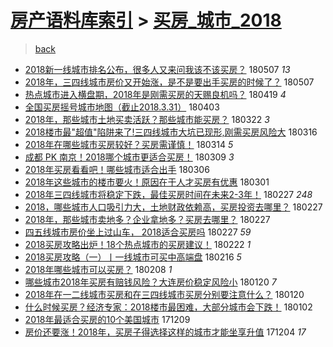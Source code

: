 [房产语料库索引](../../README.md)  > [买房_城市_2018](买房_城市_2018.md)
====
> [back](../README.md)

- [2018新一线城市排名公布，很多人又来问我该不该买房？](http://jkwz.applinzi.com/ittc/7100299498809197575.html#2018%E6%96%B0%E4%B8%80%E7%BA%BF%E5%9F%8E%E5%B8%82%E6%8E%92%E5%90%8D%E5%85%AC%E5%B8%83%EF%BC%8C%E5%BE%88%E5%A4%9A%E4%BA%BA%E5%8F%88%E6%9D%A5%E9%97%AE%E6%88%91%E8%AF%A5%E4%B8%8D%E8%AF%A5%E4%B9%B0%E6%88%BF%EF%BC%9F) 180507 *13* 
- [2018年，三四线城市房价又开始涨，是不是要出手买房的时候了？](http://jkwz.applinzi.com/ittc/7100290475493950470.html#2018%E5%B9%B4%EF%BC%8C%E4%B8%89%E5%9B%9B%E7%BA%BF%E5%9F%8E%E5%B8%82%E6%88%BF%E4%BB%B7%E5%8F%88%E5%BC%80%E5%A7%8B%E6%B6%A8%EF%BC%8C%E6%98%AF%E4%B8%8D%E6%98%AF%E8%A6%81%E5%87%BA%E6%89%8B%E4%B9%B0%E6%88%BF%E7%9A%84%E6%97%B6%E5%80%99%E4%BA%86%EF%BC%9F) 180507  
- [热点城市进入横盘期，2018年是刚需买房的天赐良机吗？](http://jkwz.applinzi.com/ittc/7093369386566157328.html#%E7%83%AD%E7%82%B9%E5%9F%8E%E5%B8%82%E8%BF%9B%E5%85%A5%E6%A8%AA%E7%9B%98%E6%9C%9F%EF%BC%8C2018%E5%B9%B4%E6%98%AF%E5%88%9A%E9%9C%80%E4%B9%B0%E6%88%BF%E7%9A%84%E5%A4%A9%E8%B5%90%E8%89%AF%E6%9C%BA%E5%90%97%EF%BC%9F) 180419 *4* 
- [全国买房摇号城市地图（截止2018.3.31）](http://jkwz.applinzi.com/ittc/7087762897709302801.html#%E5%85%A8%E5%9B%BD%E4%B9%B0%E6%88%BF%E6%91%87%E5%8F%B7%E5%9F%8E%E5%B8%82%E5%9C%B0%E5%9B%BE%EF%BC%88%E6%88%AA%E6%AD%A22018.3.31%EF%BC%89) 180403  
- [2018年，那些城市土地买卖活跃？那些城市能买房？](http://jkwz.applinzi.com/ittc/7083228807425426449.html#2018%E5%B9%B4%EF%BC%8C%E9%82%A3%E4%BA%9B%E5%9F%8E%E5%B8%82%E5%9C%9F%E5%9C%B0%E4%B9%B0%E5%8D%96%E6%B4%BB%E8%B7%83%EF%BC%9F%E9%82%A3%E4%BA%9B%E5%9F%8E%E5%B8%82%E8%83%BD%E4%B9%B0%E6%88%BF%EF%BC%9F) 180322 *3* 
- [2018楼市最&quot;超值&quot;陷阱来了!三四线城市大坑已现形,刚需买房风险大](http://jkwz.applinzi.com/ittc/7081077806488618001.html#2018%E6%A5%BC%E5%B8%82%E6%9C%80%26quot%3B%E8%B6%85%E5%80%BC%26quot%3B%E9%99%B7%E9%98%B1%E6%9D%A5%E4%BA%86%21%E4%B8%89%E5%9B%9B%E7%BA%BF%E5%9F%8E%E5%B8%82%E5%A4%A7%E5%9D%91%E5%B7%B2%E7%8E%B0%E5%BD%A2%2C%E5%88%9A%E9%9C%80%E4%B9%B0%E6%88%BF%E9%A3%8E%E9%99%A9%E5%A4%A7) 180316  
- [2018年在哪些城市买房较好？买房需谨慎！](http://jkwz.applinzi.com/ittc/7080319980455592971.html#2018%E5%B9%B4%E5%9C%A8%E5%93%AA%E4%BA%9B%E5%9F%8E%E5%B8%82%E4%B9%B0%E6%88%BF%E8%BE%83%E5%A5%BD%EF%BC%9F%E4%B9%B0%E6%88%BF%E9%9C%80%E8%B0%A8%E6%85%8E%EF%BC%81) 180314 *5* 
- [成都 PK 南京！2018哪个城市更适合买房！](http://jkwz.applinzi.com/ittc/7078515248669918215.html#%E6%88%90%E9%83%BD+PK+%E5%8D%97%E4%BA%AC%EF%BC%812018%E5%93%AA%E4%B8%AA%E5%9F%8E%E5%B8%82%E6%9B%B4%E9%80%82%E5%90%88%E4%B9%B0%E6%88%BF%EF%BC%81) 180309 *3* 
- [2018年买房看看吧！哪些城市适合出手](http://jkwz.applinzi.com/ittc/7077434196291486727.html#2018%E5%B9%B4%E4%B9%B0%E6%88%BF%E7%9C%8B%E7%9C%8B%E5%90%A7%EF%BC%81%E5%93%AA%E4%BA%9B%E5%9F%8E%E5%B8%82%E9%80%82%E5%90%88%E5%87%BA%E6%89%8B) 180306  
- [2018年这些城市的楼市要火！原因在于人才买房有优惠](http://jkwz.applinzi.com/ittc/7075464180931232778.html#2018%E5%B9%B4%E8%BF%99%E4%BA%9B%E5%9F%8E%E5%B8%82%E7%9A%84%E6%A5%BC%E5%B8%82%E8%A6%81%E7%81%AB%EF%BC%81%E5%8E%9F%E5%9B%A0%E5%9C%A8%E4%BA%8E%E4%BA%BA%E6%89%8D%E4%B9%B0%E6%88%BF%E6%9C%89%E4%BC%98%E6%83%A0) 180301  
- [2018年三四线城市将稳定下跌，最佳买房时间在未来2-3年！](http://jkwz.applinzi.com/ittc/7074799965056795664.html#2018%E5%B9%B4%E4%B8%89%E5%9B%9B%E7%BA%BF%E5%9F%8E%E5%B8%82%E5%B0%86%E7%A8%B3%E5%AE%9A%E4%B8%8B%E8%B7%8C%EF%BC%8C%E6%9C%80%E4%BD%B3%E4%B9%B0%E6%88%BF%E6%97%B6%E9%97%B4%E5%9C%A8%E6%9C%AA%E6%9D%A52-3%E5%B9%B4%EF%BC%81) 180227 *248* 
- [2018，哪些城市人口吸引力大，土地财政依赖高，买房投资去哪里？](http://jkwz.applinzi.com/ittc/7074832526676067335.html#2018%EF%BC%8C%E5%93%AA%E4%BA%9B%E5%9F%8E%E5%B8%82%E4%BA%BA%E5%8F%A3%E5%90%B8%E5%BC%95%E5%8A%9B%E5%A4%A7%EF%BC%8C%E5%9C%9F%E5%9C%B0%E8%B4%A2%E6%94%BF%E4%BE%9D%E8%B5%96%E9%AB%98%EF%BC%8C%E4%B9%B0%E6%88%BF%E6%8A%95%E8%B5%84%E5%8E%BB%E5%93%AA%E9%87%8C%EF%BC%9F) 180227  
- [2018年，那些城市卖地多？企业拿地多？买房去哪里？](http://jkwz.applinzi.com/ittc/7074790994359092235.html#2018%E5%B9%B4%EF%BC%8C%E9%82%A3%E4%BA%9B%E5%9F%8E%E5%B8%82%E5%8D%96%E5%9C%B0%E5%A4%9A%EF%BC%9F%E4%BC%81%E4%B8%9A%E6%8B%BF%E5%9C%B0%E5%A4%9A%EF%BC%9F%E4%B9%B0%E6%88%BF%E5%8E%BB%E5%93%AA%E9%87%8C%EF%BC%9F) 180227  
- [四五线城市房价坐上过山车， 2018适合买房吗](http://jkwz.applinzi.com/ittc/7074775741487383568.html#%E5%9B%9B%E4%BA%94%E7%BA%BF%E5%9F%8E%E5%B8%82%E6%88%BF%E4%BB%B7%E5%9D%90%E4%B8%8A%E8%BF%87%E5%B1%B1%E8%BD%A6%EF%BC%8C+2018%E9%80%82%E5%90%88%E4%B9%B0%E6%88%BF%E5%90%97) 180227 *59* 
- [2018买房攻略出炉！18个热点城市的买房建议！](http://jkwz.applinzi.com/ittc/7073010155816223754.html#2018%E4%B9%B0%E6%88%BF%E6%94%BB%E7%95%A5%E5%87%BA%E7%82%89%EF%BC%8118%E4%B8%AA%E7%83%AD%E7%82%B9%E5%9F%8E%E5%B8%82%E7%9A%84%E4%B9%B0%E6%88%BF%E5%BB%BA%E8%AE%AE%EF%BC%81) 180222 *1* 
- [2018买房攻略（一）丨一线城市可买中高端盘](http://jkwz.applinzi.com/ittc/7070584728116003851.html#2018%E4%B9%B0%E6%88%BF%E6%94%BB%E7%95%A5%EF%BC%88%E4%B8%80%EF%BC%89%E4%B8%A8%E4%B8%80%E7%BA%BF%E5%9F%8E%E5%B8%82%E5%8F%AF%E4%B9%B0%E4%B8%AD%E9%AB%98%E7%AB%AF%E7%9B%98) 180216 *5* 
- [2018年哪些城市可以买房？](http://jkwz.applinzi.com/ittc/7067679141292147723.html#2018%E5%B9%B4%E5%93%AA%E4%BA%9B%E5%9F%8E%E5%B8%82%E5%8F%AF%E4%BB%A5%E4%B9%B0%E6%88%BF%EF%BC%9F) 180208 *1* 
- [哪些城市2018年买房有赔钱风险？大连房价稳定风险小](http://jkwz.applinzi.com/ittc/7060776161238320134.html#%E5%93%AA%E4%BA%9B%E5%9F%8E%E5%B8%822018%E5%B9%B4%E4%B9%B0%E6%88%BF%E6%9C%89%E8%B5%94%E9%92%B1%E9%A3%8E%E9%99%A9%EF%BC%9F%E5%A4%A7%E8%BF%9E%E6%88%BF%E4%BB%B7%E7%A8%B3%E5%AE%9A%E9%A3%8E%E9%99%A9%E5%B0%8F) 180120 *7* 
- [2018年在一二线城市买房和在三四线城市买房分别要注意什么？](http://jkwz.applinzi.com/ittc/7060730099127550987.html#2018%E5%B9%B4%E5%9C%A8%E4%B8%80%E4%BA%8C%E7%BA%BF%E5%9F%8E%E5%B8%82%E4%B9%B0%E6%88%BF%E5%92%8C%E5%9C%A8%E4%B8%89%E5%9B%9B%E7%BA%BF%E5%9F%8E%E5%B8%82%E4%B9%B0%E6%88%BF%E5%88%86%E5%88%AB%E8%A6%81%E6%B3%A8%E6%84%8F%E4%BB%80%E4%B9%88%EF%BC%9F) 180120  
- [什么时候买房？经济专家：2018楼市最困难，大部分城市会下跌！](http://jkwz.applinzi.com/ittc/7054031113519891473.html#%E4%BB%80%E4%B9%88%E6%97%B6%E5%80%99%E4%B9%B0%E6%88%BF%EF%BC%9F%E7%BB%8F%E6%B5%8E%E4%B8%93%E5%AE%B6%EF%BC%9A2018%E6%A5%BC%E5%B8%82%E6%9C%80%E5%9B%B0%E9%9A%BE%EF%BC%8C%E5%A4%A7%E9%83%A8%E5%88%86%E5%9F%8E%E5%B8%82%E4%BC%9A%E4%B8%8B%E8%B7%8C%EF%BC%81) 180102  
- [2018年最适合买房的10个美国城市](http://jkwz.applinzi.com/ittc/7045004318749492241.html#2018%E5%B9%B4%E6%9C%80%E9%80%82%E5%90%88%E4%B9%B0%E6%88%BF%E7%9A%8410%E4%B8%AA%E7%BE%8E%E5%9B%BD%E5%9F%8E%E5%B8%82) 171209  
- [房价还要涨！2018年，买房子得选择这样的城市才能坐享升值](http://jkwz.applinzi.com/ittc/7043175216560210960.html#%E6%88%BF%E4%BB%B7%E8%BF%98%E8%A6%81%E6%B6%A8%EF%BC%812018%E5%B9%B4%EF%BC%8C%E4%B9%B0%E6%88%BF%E5%AD%90%E5%BE%97%E9%80%89%E6%8B%A9%E8%BF%99%E6%A0%B7%E7%9A%84%E5%9F%8E%E5%B8%82%E6%89%8D%E8%83%BD%E5%9D%90%E4%BA%AB%E5%8D%87%E5%80%BC) 171204 *17* 
